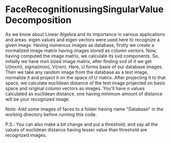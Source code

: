 # FaceRecognitionusingSingularValueDecomposition

As we know about Linear Algebra and its importance in various applications and areas. eigen values and eigen vectors were used here to recognize a given image. Having numerous images as database, firstly we create a normalized image matrix having images stored as column vectors. Now, having computed the image matrix, we calculate its svd components. So, initially we have mxn sized image matrix, after finding svd of it we get U(mxm), sigma(mxn), V(nxn). Here, U forms basis of our database images.
Then we take any random image from the database as a test image, normalize it and project it on the space of U matrix. After projecting it to that space, we calculate euclidean distance of the test image projected on basis space and original column vectors as images. You'll have n values calculated as euclidean distance, one having minimum amount of distance will be your recognized image.

Note: Add some images of faces to a folder having name "Database" in the working directory before running this code.

P.S.: You can also make a bit change and put a threshold, and say all the values of euclidean distance having lesser value than threshold are recognized images.
